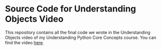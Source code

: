 # Source Code for Understanding Objects Video

This repository contains all the final code we wrote in the Understanding Objects video of my Understanding Python Core Concepts course. You can find the video [here](https://www.youtube.com/watch?v=HSFeYk6Eu8A).
